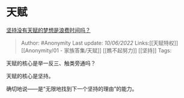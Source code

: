 # 天赋
[坚持没有天赋的梦想是浪费时间吗？](https://www.zhihu.com/question/529222173/answer/2522013890)

> Author: #Anonymity
> Last update: *10/06/2022*
> Links:[[天赋特权]] [[Anonymity/01 - 家族答集/天赋]] [[瞧不起努力]] [[坚持]]
> Tags:

天赋的核心是举一反三、触类旁通吗？

天赋的核心是坚持。

确切地说——是“无限地找到下一个坚持的理由”的能力。

